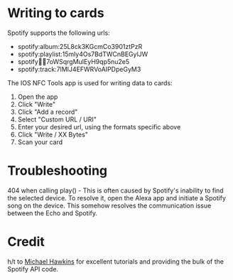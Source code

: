 # Writing to cards

Spotify supports the following urls:
- spotify:album:25L8ck3KGcmCo3901ztPzR
- spotify:playlist:15mly4Os7BdTWCnBEGylJW
- spotify:artist:7oWSqrgMuIEyH9qp5nu2e5
- spotify:track:7lMIJ4EFWRVoAIPDpeGyM3

The IOS NFC Tools app is used for writing data to cards:
1. Open the app
2. Click "Write"
3. Click "Add a record"
4. Select "Custom URL / URI"
5. Enter your desired url, using the formats specific above
6. Click "Write / XX Bytes"
7. Scan your card

# Troubleshooting
404 when calling play() - This is often caused by Spotify's inability to find the selected device. To resolve it, open the Alexa app and initiate a Spotify song on the device. This somehow resolves the communication issue between the Echo and Spotify.

# Credit
h/t to [Michael Hawkins](https://github.com/makeratplay) for excellent tutorials and providing the bulk of the Spotify API code.

